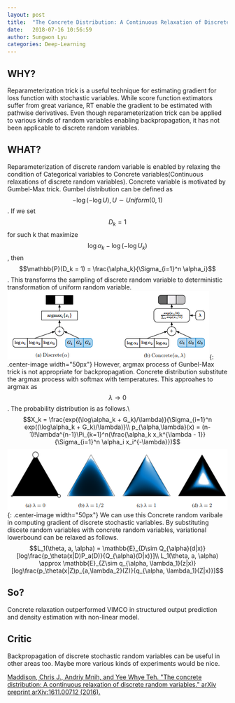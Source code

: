 ```yaml
---
layout: post
title:  "The Concrete Distribution: A Continuous Relaxation of Discrete Random Variables"
date:   2018-07-16 10:56:59
author: Sungwon Lyu
categories: Deep-Learning
---
```


## WHY? 
Reparameterization trick is a useful technique for estimating gradient for loss function with stochastic variables. While score function extimators suffer from great variance, RT enable the gradient to be estimated with pathwise derivatives. Even though reparameterization trick can be applied to various kinds of random variables enabling backpropagation, it has not been applicable to discrete random variables. 

## WHAT?
Reparameterization of discrete random variable is enabled by relaxing the condition of Categorical variables to Concrete variables(Continuous relaxations of discrete random variables). Concrete variable is motivated by Gumbel-Max trick. Gumbel distribution can be defined as $$-\log(-\log U), U \sim Uniform(0,1)$$. If we set $$D_k = 1$$ for such k that maximize $${\log\alpha_k - \log(-\log U_k)}$$, then $$\mathbb{P}(D_k = 1) = \frac{\alpha_k}{\Sigma_{i=1}^n \alpha_i}$$. This transforms the sampling of discrete random variable to deterministic transformation of uniform random variable. 
![image](/assets/images/cd1.png){: .center-image width="50px"}
However, argmax process of Gunbel-Max trick is not appropriate for backpropagation. Concrete distribution substitute the argmax process with softmax with temperatures. This approahes to argmax as $$\lambda \rightarrow 0$$. The probability distribution is as follows.\\
$$X_k = \frac{exp((\log\alpha_k + G_k)/\lambda)}{\Sigma_{i=1}^n exp((\log\alpha_k + G_k)/\lambda)}\\
p_{\alpha,\lambda}(x) = (n-1)!\lambda^{n-1}\Pi_{k=1}^n(\frac{\alpha_k x_k^{\lambda - 1}}{\Sigma_{i=1}^n \alpha_i x_i^{-\lambda}})$$
![image](/assets/images/cd2.png){: .center-image width="50px"}
We can use this Concrete random varibale in computing gradient of discrete stochastic variables. By substituting discete random variables with concrete random variables, variational lowerbound can be relaxed as follows.
$$L_1(\theta, a, \alpha) = \mathbb{E}_{D\sim Q_{\alpha}(d|x)}[log\frac{p_\theta(x|D)P_a(D)}{Q_{\alpha}(D|x)}]\\
L_1(\theta, a, \alpha) \approx \mathbb{E}_{Z\sim q_{\alpha, \lambda_1}(z|x)}[log\frac{p_\theta(x|Z)p_{a,\lambda_2}(Z)}{q_{\alpha, \lambda_1}(Z|x)}]$$

## So?
Concrete relaxation outperformed VIMCO in structured output prediction and density estimation with non-linear model.

## Critic
Backpropagation of discrete stochastic random variables can be useful in other areas too. Maybe more various kinds of experiments would be nice.

[Maddison, Chris J., Andriy Mnih, and Yee Whye Teh. "The concrete distribution: A continuous relaxation of discrete random variables." arXiv preprint arXiv:1611.00712 (2016).](https://arxiv.org/abs/1611.00712)